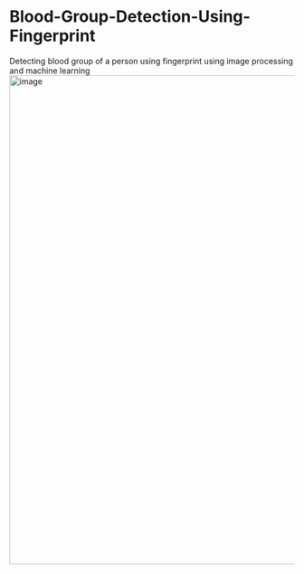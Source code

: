 # Blood-Group-Detection-Using-Fingerprint
Detecting blood group of a person using fingerprint using image processing and machine learning
<img width="890" height="864" alt="image" src="https://github.com/user-attachments/assets/8728afbe-a20e-4958-bd4e-2616f9fa3481" />

